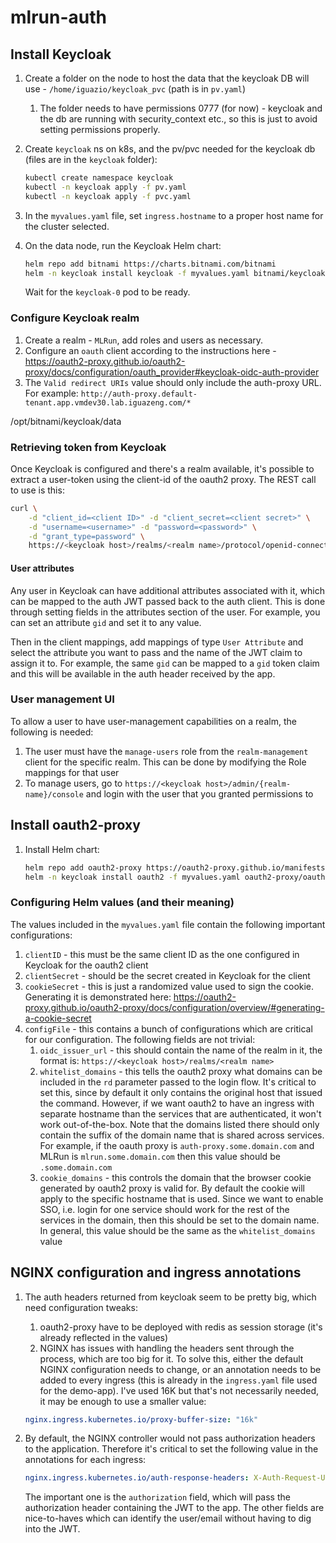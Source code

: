 # mlrun-auth

## Install Keycloak

1. Create a folder on the node to host the data that the keycloak DB will use - `/home/iguazio/keycloak_pvc` (path is in `pv.yaml`)
   1. The folder needs to have permissions 0777 (for now) - keycloak and the db are running with security_context etc., so this is just to avoid setting permissions properly.
2. Create `keycloak` ns on k8s, and the pv/pvc needed for the keycloak db (files are in the `keycloak` folder):

   ```sh
   kubectl create namespace keycloak
   kubectl -n keycloak apply -f pv.yaml
   kubectl -n keycloak apply -f pvc.yaml
   ```

3. In the `myvalues.yaml` file, set `ingress.hostname` to a proper host name for the cluster selected.
4. On the data node, run the Keycloak Helm chart:

   ```sh
   helm repo add bitnami https://charts.bitnami.com/bitnami
   helm -n keycloak install keycloak -f myvalues.yaml bitnami/keycloak
   ```

   Wait for the `keycloak-0` pod to be ready.

### Configure Keycloak realm

1. Create a realm - `MLRun`, add roles and users as necessary.
2. Configure an `oauth` client according to the instructions here - https://oauth2-proxy.github.io/oauth2-proxy/docs/configuration/oauth_provider#keycloak-oidc-auth-provider
3. The `Valid redirect URIs` value should only include the auth-proxy URL. For example: `http://auth-proxy.default-tenant.app.vmdev30.lab.iguazeng.com/*`

/opt/bitnami/keycloak/data

### Retrieving token from Keycloak

Once Keycloak is configured and there's a realm available, it's possible to extract a user-token using the client-id of the oauth2 proxy. The REST call to use is this:

```sh
curl \
    -d "client_id=<client ID>" -d "client_secret=<client secret>" \
    -d "username=<username>" -d "password=<password>" \
    -d "grant_type=password" \
    https://<keycloak host>/realms/<realm name>/protocol/openid-connect/token | jq -r '.access_token'
```

#### User attributes

Any user in Keycloak can have additional attributes associated with it, which can be mapped to the auth JWT passed back to the auth client. This is done through setting fields in the 
attributes section of the user. For example, you can set an attribute `gid` and set it to any value.

Then in the client mappings, add mappings of type `User Attribute` and select the attribute you want to pass and the name of the JWT claim to assign it to. For example, the same `gid` can
be mapped to a `gid` token claim and this will be available in the auth header received by the app.

### User management UI

To allow a user to have user-management capabilities on a realm, the following is needed:

1. The user must have the `manage-users` role from the `realm-management` client for the specific realm. This can be done by modifying the Role mappings for that user
2. To manage users, go to `https://<keycloak host>/admin/{realm-name}/console` and login with the user that you granted permissions to

## Install oauth2-proxy

1. Install Helm chart:

   ```sh
   helm repo add oauth2-proxy https://oauth2-proxy.github.io/manifests
   helm -n keycloak install oauth2 -f myvalues.yaml oauth2-proxy/oauth2-proxy
   ```

### Configuring Helm values (and their meaning)

The values included in the `myvalues.yaml` file contain the following important configurations:

1. `clientID` - this must be the same client ID as the one configured in Keycloak for the oauth2 client
2. `clientSecret` - should be the secret created in Keycloak for the client
3. `cookieSecret` - this is just a randomized value used to sign the cookie. Generating it is demonstrated here: https://oauth2-proxy.github.io/oauth2-proxy/docs/configuration/overview/#generating-a-cookie-secret
4. `configFile` - this contains a bunch of configurations which are critical for our configuration. The following fields are not trivial:
   1. `oidc_issuer_url` - this should contain the name of the realm in it, the format is: `https://<keycloak host>/realms/<realm name>`
   2. `whitelist_domains` - this tells the oauth2 proxy what domains can be included in the `rd` parameter passed to the login flow. It's critical to set this, since by default it only contains the original host that issued the command. However, if we want oauth2 to have an ingress with separate hostname than the services that are authenticated, it won't work out-of-the-box. Note that the domains listed there should only contain the suffix of the domain name that is shared across services. For example, if the oauth proxy is `auth-proxy.some.domain.com` and MLRun is `mlrun.some.domain.com` then this value should be `.some.domain.com`
   3. `cookie_domains` - this controls the domain that the browser cookie generated by oauth2 proxy is valid for. By default the cookie will apply to the specific hostname that is used. Since we want to enable SSO, i.e. login for one service should work for the rest of the services in the domain, then this should be set to the domain name. In general, this value should be the same as the `whitelist_domains` value

## NGINX configuration and ingress annotations

1. The auth headers returned from keycloak seem to be pretty big, which need configuration tweaks:
   1. oauth2-proxy have to be deployed with redis as session storage (it's already reflected in the values)
   2. NGINX has issues with handling the headers sent through the process, which are too big for it. To solve this, either the default NGINX configuration needs to change, or an annotation
   needs to be added to every ingress (this is already in the `ingress.yaml` file used for the demo-app). I've used 16K but that's not necessarily needed, it may be enough to use a smaller
   value:

   ```yaml
   nginx.ingress.kubernetes.io/proxy-buffer-size: "16k"
   ```

2. By default, the NGINX controller would not pass authorization headers to the application. Therefore it's critical to set the following value in the annotations for each ingress:

   ```yaml
   nginx.ingress.kubernetes.io/auth-response-headers: X-Auth-Request-User,X-Auth-Request-Email,authorization
   ```

   The important one is the `authorization` field, which will pass the authorization header containing the JWT to the app. The other fields are nice-to-haves which can identify the user/email 
   without having to dig into the JWT.
